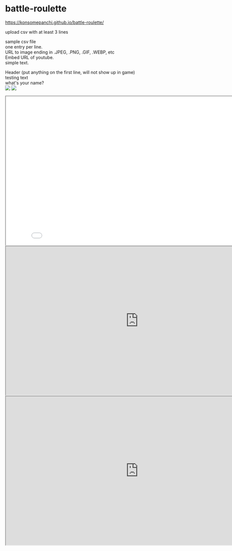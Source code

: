 # battle-roulette

https://konsomepanchi.github.io/battle-roulette/

upload csv with at least 3 lines

sample csv file <br>
one entry per line. <br>
URL to image ending in .JPEG, .PNG, .GIF, .WEBP, etc <br>
Embed URL of youtube.<br>
simple text.<br>

Header (put anything on the first line, will not show up in game)<br>
testing text <br>
what's your name? <br>
<img class="qimages" src="PASTE IMAGE URL HERE"> 
<img class="qimages" src="https://static.wikia.nocookie.net/mariokart/images/c/c9/300pxLemmyKoopa.webp"> <br>
<iframe width="853" height="480" src="<style="color:red;">PASTE EMBED YOUTUBE LINK HERE DO NOT REMOVE QUOTATION MARKS"></iframe>
<iframe width="853" height="480" src="https://www.youtube.com/embed/mU-xKGmWcOc?autoplay=0&start=5&end=89"></iframe>
<iframe width="853" height="480" src="https://www.youtube.com/embed/XZUZTrdbrdE" ></iframe>
